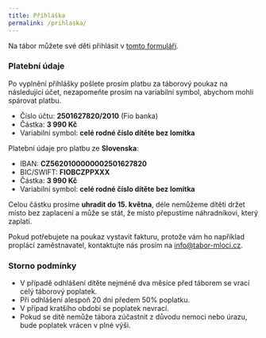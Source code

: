 ```yaml
---
title: Přihláška
permalink: /prihlaska/
---
```


Na tábor můžete své děti přihlásit v [tomto formuláři](https://docs.google.com/forms/d/e/1FAIpQLScfNhIypAUnsZ9mnc69yitucf7ZxQxRZ0XT8lj-pH6ObjFceg/viewform).

### Platební údaje

Po vyplnění přihlášky pošlete prosím platbu za táborový poukaz na následující
účet, nezapomeňte prosím na variabilní symbol, abychom mohli spárovat platbu.

* Číslo účtu: **2501627820/2010** (Fio banka)
* Částka: **3 990 Kč**
* Variabilní symbol: **celé rodné číslo dítěte bez lomítka**

Platební údaje pro platbu ze **Slovenska**:

* IBAN: **CZ5620100000002501627820**
* BIC/SWIFT: **FIOBCZPPXXX**
* Částka: **3 990 Kč**
* Variabilní symbol: **celé rodné číslo dítěte bez lomítka**

Celou částku prosíme **uhradit do 15. května**, déle nemůžeme dítěti držet
místo bez zaplacení a může se stát, že místo přepustíme náhradníkovi,
který zaplatí.

Pokud potřebujete na poukaz vystavit fakturu, protože vám ho například proplácí
zaměstnavatel, kontaktujte nás prosím na
<a href="mailto:info@tabor-mloci.cz">info@tabor-mloci.cz</a>.

### Storno podmínky

* V případě odhlášení dítěte nejméně dva měsíce před táborem se vrací celý táborový poplatek.
* Při odhlášení alespoň 20 dní předem 50% poplatku.
* V případ kratšího období se poplatek nevrací.
* Pokud se dítě nemůže tábora zúčastnit z důvodu nemoci nebo úrazu, bude poplatek vrácen v plné výši.
